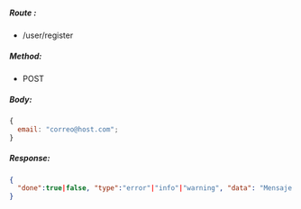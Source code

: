 ##### Route :

- /user/register

##### Method:

- POST

##### Body:

```js
{
  email: "correo@host.com";
}
```

##### Response:

```json
{
  "done":true|false, "type":"error"|"info"|"warning", "data": "Mensaje correspondiente."
}
```
